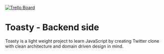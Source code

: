 [![Trello Board](https://img.shields.io/badge/-Trello%20Board-blue)](https://trello.com/b/6PpYcuSW/toasty)

# Toasty - Backend side

Toasty is a light weight project to learn JavaScript by creating Twitter clone with clean architecture and domain driven design in mind.
